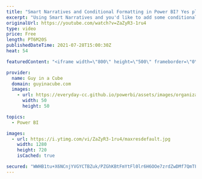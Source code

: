 ```yaml
---
title: "Smart Narratives and Conditional Formatting in Power BI? Yes please!"
excerpt: "Using Smart Narratives and you'd like to add some conditional formatting in Power BI? Patrick shows you some tricks to take Smart Narratives to the next level!  Download Sample: https://guyinacu.be/smartformattingsample  📢 Become a member: https://guyinacu.be/membership \r \r *******************\r \r Want"
originalUrl: https://youtube.com/watch?v=ZaZyR3-1ru4
type: video
price: Free
length: PT6M20S
publishedDateTime: 2021-07-28T15:00:30Z
heat: 54

featuredContent: "<iframe width=\"800\" height=\"500\" frameborder=\"0\" src=\"https://www.youtube.com/embed/ZaZyR3-1ru4\" allow=\"accelerometer; autoplay; encrypted-media; gyroscope; picture-in-picture\" allowfullscreen></iframe>"

provider:
  name: Guy in a Cube
  domain: guyinacube.com
  images:
    - url: https://everyday-cc.github.io/powerbi/assets/images/organizations/guyinacube.com-50x50.jpg
      width: 50
      height: 50

topics:
  - Power BI

images:
  - url: https://i.ytimg.com/vi/ZaZyR3-1ru4/maxresdefault.jpg
    width: 1280
    height: 720
    isCached: true

secured: "WWHB1tu+X6NCnjYVGYCTBZuk/PZGhKBtFmYtFl0lr6H6OOe7zrdZwDMf7QmTFJnAH/SFXLG4yiOk3ZZarcdpPTyCuRsQnabU4IoJSHKfgAK1S+zV2AWdVrEAUm/PT3ci6ZX82GgOGgjXmQtl3WjJXvNQcYL9k4ZfX3CjjVq2t6h8wlGnd9khaHAm3TogNUWNcmNQnH9mR853HLgmNmUAVAymiaHpN1ORFUR+oLhRyaWxcsaGemGgpZMTW2daaldmXmADLNPo27hIET/sDyaagds38KXKMz3/wZZmyp76z7D+/c+2JoWuJ9KwRdI+Ow0tapAuXyL7MDccy4MzKtrM/b3OLaed94myhNx7vDlLDrSuXwjI8ZTxKV8jBsGeBZx8zbz9x/rLbpzp2AW84jqAVod9D5vr5nh9Ol2Zi0xcT18=;AxX/fWbsfvQ6LTYlKoqAJQ=="
---
```



